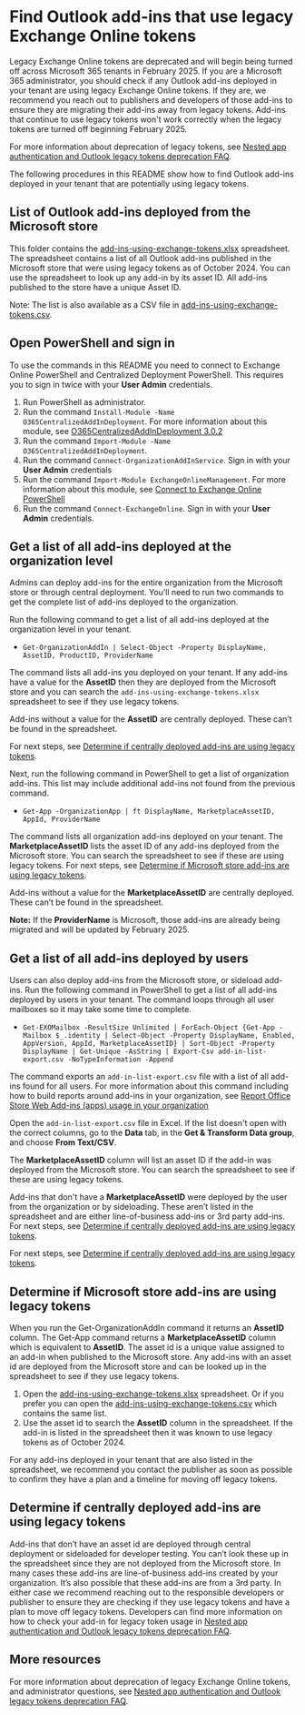 # Find Outlook add-ins that use legacy Exchange Online tokens

Legacy Exchange Online tokens are deprecated and will begin being turned off across Microsoft 365 tenants in February 2025. If you are a Microsoft 365 administrator, you should check if any Outlook add-ins deployed in your tenant are using legacy Exchange Online tokens. If they are, we recommend you reach out to publishers and developers of those add-ins to ensure they are migrating their add-ins away from legacy tokens. Add-ins that continue to use legacy tokens won't work correctly when the legacy tokens are turned off beginning February 2025.

For more information about deprecation of legacy tokens, see [Nested app authentication and Outlook legacy tokens deprecation FAQ](https://aka.ms/NAAFAQ).

The following procedures in this README show how to find Outlook add-ins deployed in your tenant that are potentially using legacy tokens.

## List of Outlook add-ins deployed from the Microsoft store

This folder contains the [add-ins-using-exchange-tokens.xlsx](/add-ins-using-exchange-tokens.xlsx) spreadsheet. The spreadsheet contains a list of all Outlook add-ins published in the Microsoft store that were using legacy tokens as of October 2024. You can use the spreadsheet to look up any add-in by its asset ID. All add-ins published to the store have a unique Asset ID.

Note: The list is also available as a CSV file in [add-ins-using-exchange-tokens.csv](add-ins-using-exchange-tokens.csv). 

## Open PowerShell and sign in

To use the commands in this README you need to connect to Exchange Online PowerShell and Centralized Deployment PowerShell. This requires you to sign in twice with your **User Admin** credentials.

1. Run PowerShell as administrator.
1. Run the command `Install-Module -Name O365CentralizedAddInDeployment`. For more information about this module, see [O365CentralizedAddInDeployment 3.0.2](https://www.powershellgallery.com/packages/O365CentralizedAddInDeployment/3.0.2)
1. Run the command `Import-Module -Name O365CentralizedAddInDeployment`.  
1. Run the command `Connect-OrganizationAddInService`. Sign in with your **User Admin** credentials
1. Run the command `Import-Module ExchangeOnlineManagement`. For more information about this module, see [Connect to Exchange Online PowerShell](https://learn.microsoft.com/powershell/exchange/connect-to-exchange-online-powershell)
1. Run the command `Connect-ExchangeOnline`. Sign in with your **User Admin** credentials.

## Get a list of all add-ins deployed at the organization level

Admins can deploy add-ins for the entire organization from the Microsoft store or through central deployment. You’ll need to run two commands to get the complete list of add-ins deployed to the organization.

Run the following command to get a list of all add-ins deployed at the organization level in your tenant.

- `Get-OrganizationAddIn | Select-Object -Property DisplayName, AssetID, ProductID, ProviderName`

The command lists all add-ins you deployed on your tenant. If any add-ins have a value for the **AssetID** then they are deployed from the Microsoft store and you can search the `add-ins-using-exchange-tokens.xlsx` spreadsheet to see if they use legacy tokens. 

Add-ins without a value for the **AssetID** are centrally deployed. These can’t be found in the spreadsheet. 

For next steps, see [Determine if centrally deployed add-ins are using legacy tokens](#determine-if-centrally-deployed-add-ins-are-using-legacy-tokens).

Next, run the following command in PowerShell to get a list of organization add-ins. This list may include additional add-ins not found from the previous command.

- `Get-App -OrganizationApp | ft DisplayName, MarketplaceAssetID, AppId, ProviderName`

The command lists all organization add-ins deployed on your tenant. The **MarketplaceAssetID** lists the asset ID of any add-ins deployed from the Microsoft store. You can search the spreadsheet to see if these are using legacy tokens. For next steps, see [Determine if Microsoft store add-ins are using legacy tokens](#determine-if-microsoft-store-add-ins-are-using-legacy-tokens).

Add-ins without a value for the **MarketplaceAssetID** are centrally deployed. These can’t be found in the spreadsheet. 

**Note:** If the **ProviderName** is Microsoft, those add-ins are already being migrated and will be updated by February 2025.

## Get a list of all add-ins deployed by users

Users can also deploy add-ins from the Microsoft store, or sideload add-ins. Run the following command in PowerShell to get a list of all add-ins deployed by users in your tenant. The command loops through all user mailboxes so it may take some time to complete.

- `Get-EXOMailbox -ResultSize Unlimited | ForEach-Object {Get-App -Mailbox $_.identity | Select-Object -Property DisplayName, Enabled, AppVersion, AppId, MarketplaceAssetID} | Sort-Object -Property DisplayName | Get-Unique -AsString | Export-Csv add-in-list-export.csv -NoTypeInformation -Append`

The command exports an `add-in-list-export.csv` file with a list of all add-ins found for all users. For more information about this command including how to build reports around add-ins in your organization, see [Report Office Store Web Add-ins (apps) usage in your organization](https://www.howto-outlook.com/howto/report-office-store-app-usage.htm)

Open the `add-in-list-export.csv` file in Excel. If the list doesn't open with the correct columns, go to the **Data** tab, in the **Get & Transform Data group**, and choose **From Text/CSV**.

The **MarketplaceAssetID** column will list an asset ID if the add-in was deployed from the Microsoft store. You can search the spreadsheet to see if these are using legacy tokens. 

Add-ins that don't have a **MarketplaceAssetID** were deployed by the user from the organization or by sideloading. These aren’t listed in the spreadsheet and are either line-of-business add-ins or 3rd party add-ins. For next steps, see [Determine if centrally deployed add-ins are using legacy tokens](#determine-if-centrally-deployed-add-ins-are-using-legacy-tokens).

For next steps, see [Determine if centrally deployed add-ins are using legacy tokens](#determine-if-centrally-deployed-add-ins-are-using-legacy-tokens).

## Determine if Microsoft store add-ins are using legacy tokens

When you run the Get-OrganizationAddIn command it returns an **AssetID** column. The Get-App command returns a **MarketplaceAssetID** column which is equivalent to **AssetID**. The asset id is a unique value assigned to an add-in when published to the Microsoft store. Any add-ins with an asset id are deployed from the Microsoft store and can be looked up in the spreadsheet to see if they use legacy tokens.
1.	Open the [add-ins-using-exchange-tokens.xlsx](add-ins-using-exchange-tokens.xlsx) spreadsheet. Or if you prefer you can open the [add-ins-using-exchange-tokens.csv](add-ins-using-exchange-tokens.csv) which contains the same list.
2.	Use the asset id to search the **AssetID** column in the spreadsheet. If the add-in is listed in the spreadsheet then it was known to use legacy tokens as of October 2024.

For any add-ins deployed in your tenant that are also listed in the spreadsheet, we recommend you contact the publisher as soon as possible to confirm they have a plan and a timeline for moving off legacy tokens.

## Determine if centrally deployed add-ins are using legacy tokens

Add-ins that don’t have an asset id are deployed through central deployment or sideloaded for developer testing. You can’t look these up in the spreadsheet since they are not deployed from the Microsoft store. In many cases these add-ins are line-of-business add-ins created by your organization. It’s also possible that these add-ins are from a 3rd party. In either case we recommend reaching out to the responsible developers or publisher to ensure they are checking if they use legacy tokens and have a plan to move off legacy tokens. Developers can find more information on how to check your add-in for legacy token usage in [Nested app authentication and Outlook legacy tokens deprecation FAQ](https://aka.ms/NAAFAQ).

## More resources

For more information about deprecation of legacy Exchange Online tokens, and administrator questions, see [Nested app authentication and Outlook legacy tokens deprecation FAQ](https://aka.ms/NAAFAQ).
